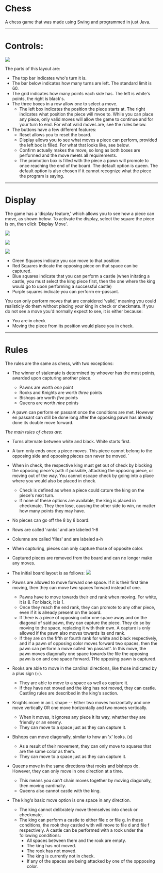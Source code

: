 # Chess
A chess game that was made using Swing and programmed in just Java.

___
# Controls:
<img src="/images/Main screen.png"></img>

The parts of this layout are:
* The top bar indicates who's turn it is.
* The bar below indicates how many turns are left. The standard limit is 60.
* The grid indicates how many points each side has. The left is white's points, the right is black's.
* The three boxes in a row allow one to select a move.
  * The left box indicates the position the piece starts at. The right indicates what position the piece will mvoe to. While you can place any piece, only valid moves will allow the game to continue and for your turn to end. For what valid moves are, see the rules below.
* The buttons have a few different features:
  * Reset allows you to reset the board.
  * Display allows you to see what moves a piece can perform, provided the left box is filled. For what that looks like, see below.
  * Confirm actually makes the move, so long as both boxes are performed and the move meets all requirements.
  * The promotion box is filled with the piece a pawn will promote to once reaching the end of the board. The default option is queen. The default option is also chosen if it cannot recognize what the piece the program is saying.
___
# Display
The game has a 'display feature,' which allows you to see how a piece can move, as shown below. To activate the display, select the square the piece is on, then click 'Display Move'.

<img src="/images/En passant display.png"></img>

<img src="/images/Castle.png"></img>

<img src="/images/Display feature.png"></img>

* Green Squares indicate you can move to that position.
* Red Squares indicate the opposing piece on that space can be captured.
* Blue squares indicate that you can perform a castle (when initating a castle, you must select the king piece first, then the one where the king would go to upon performing a successful castle)
* Purple squares indicate you can perform en-passant.

You can only perform moves that are considered 'valid,' meaning you could realisticly do them without placing your king in check or checkmate. If you do not see a move you'd normally expect to see, it is either because:
* You are in check
* Moving the piece from its position would place you in check.
___
# Rules 
The rules are the same as chess, with two exceptions:
* The winner of stalemate is determined by whoever has the most points, awarded upon capturing another piece.
  * Pawns are worth *one* point
  * Rooks and Knights are worth *three* points
  *  Bishops are worth *five* points
  * Queens are worth *nine* points

* A pawn can perform en passant once the conditions are met. However en passant can still be done long after the opposing pawn has already done its double move forward.

*The main rules of chess are:*
* Turns alternate between white and black. White starts first.
* A turn only ends once a piece moves. This piece cannot belong to the opposing side and opposing pieces can never be moved. `
* When in check, the respective king must get out of check by blocking the opposing piece's path if possible, attacking the opposing piece, or moving out of the way. You cannot escape check by going into a place where you would also be placed in check.
  * Check is defined as when a piece could cature the king on the piece's next turn.
  * If none of these options are available, the king is placed in checkmate. They then lose, causing the other side to win, no matter how many points they may have.
* No pieces can go off the 8 by 8 board.
* Rows are called 'ranks' and are labeled 1-8
* Columns are called 'files' and are labeled a-h
* When capturing, pieces can only capture those of opposite color.
* Captured pieces are removed from the board and can no longer make any moves.
* The initial board layout is as follows:
<img src="/images/Main screen.png"></img>
  
* Pawns are allowed to move forward one space. If it is their first time moving, then they can move two spaces forward instead of one.
  * Pawns have to move towards their end rank when moving. For white, it is 8. For black, it is 1.
  * Once they reach the end rank, they can promote to any other piece, even if it is already present on the board.
  * If there is a piece of opposing color one space away and on the diagonal of said pawn, they can capture the piece. They do so by moving to the space, replacing it with their own. A capture is only allowed if the pawn also moves towards its end rank.
  * If they are on the fifth or fourth rank for white and black respectively, and if a pawn of opposing color moves forward two spaces, then the pawn can perform a move called 'en passant'. In this move, the pawn moves diagonally one space towards the file the opposing pawn is on and one space forward. THe opposing pawn is captured.

* Rooks are able to move in the cardinal directions, like those indicated by a plus sign (+).
  * They are able to move to a space as well as capture it.
  * If they have not moved and the king has not moved, they can castle. Castling rules are described in the king's section.

* Knights move in an L shape -- Either two moves horizontally and one move vertically OR one move horizontally and two moves vertically.
  * When it moves, it ignores any piece it its way, whether they are friendly or an enemy.
  * They can move to a space just as they can capture it.

* Bishops can move diagonally, similar to how an 'x' looks. (x)
   * As a result of their movement, they can only move to squares that are the same color as them.
   * They can move to a space just as they can capture it.

* Queens move in the same directions that rooks and bishops do. However, they can only move in one direction at a time.
  * This means you can't chain moves together by moving diagonally, then moving cardinally. 
  * Queens also cannot castle with the king.

* The king's basic move option is one space in any direction.
  * The king cannot delibrately move themselves into check or checkmate.
  * The king can perform a castle to either file c or file g. In these conditions, the rook they castled with will move to file d and file f respectively. A castle can be performed with a rook under the following conditions:
    * All spaces between them and the rook are empty.
    * The king has not moved.
    * The rook has not moved.
    * The king is currently not in check.
    * If any of the spaces are being attacked by one of the oppposing color.

